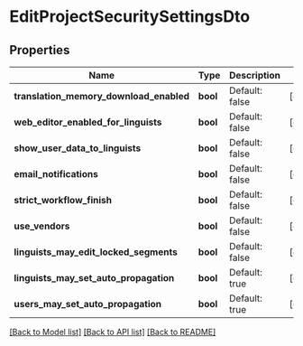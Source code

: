 # EditProjectSecuritySettingsDto

## Properties
Name | Type | Description | Notes
------------ | ------------- | ------------- | -------------
**translation_memory_download_enabled** | **bool** | Default: false | [optional] 
**web_editor_enabled_for_linguists** | **bool** | Default: false | [optional] 
**show_user_data_to_linguists** | **bool** | Default: false | [optional] 
**email_notifications** | **bool** | Default: false | [optional] 
**strict_workflow_finish** | **bool** | Default: false | [optional] 
**use_vendors** | **bool** | Default: false | [optional] 
**linguists_may_edit_locked_segments** | **bool** | Default: false | [optional] 
**linguists_may_set_auto_propagation** | **bool** | Default: true | [optional] 
**users_may_set_auto_propagation** | **bool** | Default: true | [optional] 

[[Back to Model list]](../README.md#documentation-for-models) [[Back to API list]](../README.md#documentation-for-api-endpoints) [[Back to README]](../README.md)


